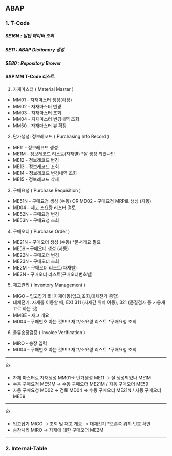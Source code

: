 ## ABAP

### 1. T-Code

##### SE16N : 일반 데이터 조회
##### SE11 : ABAP Dictionary 생성
##### SE80 : Repository Brower


#### SAP MM T-Code 리스트

1) 자재마스터 ( Material Master )
* MM01 - 자재마스터 생성(확장)
* MM02 - 자재마스터 변경
* MM03 - 자재마스터 조회
* MM04 - 자재마스터 변경내역 조회
* MM50 - 자재마스터 뷰 확장

2) 단가생성: 정보레코드 ( Purchasing Info Record ) 
* ME11 - 정보레코드 생성
* ME1M - 정보레코드 리스트(자재별) *잘 생성 되었나!!!
* ME12 - 정보레코드 변경
* ME13 - 정보레코드 조회
* ME14 - 정보레코드 변경내역 조회
* ME15 - 정보레코드 삭제

3) 구매요청 ( Purchase Requisition )
* ME51N - 구매요청 생성 (수동)    OR   MD02 – 구매요청 MRP로 생성 (자동)
* MD04 – 제고 소요량 리스터 검토
* ME52N - 구매요청 변경
* ME53N - 구매요청 조회

4) 구매오더 ( Purchase Order )
* ME21N – 구매오더 생성 (수동) *문서개요 필요
* ME59 – 구매오더 생성 (자동) 
* ME22N - 구매오더 변경
* ME23N - 구매오더 조회
* ME2M - 구매오더 리스트(자재별)
* ME2N - 구매오더 리스트(구매오더번호별)


5) 재고관리 ( Inventory Management )
* MIGO – 입고잡기!!!!! 자재이동(입고,조회,대체전기 종합)
* 대체전기: 자재를 이동할 때, EX) 311 (자재간 위치 이동), 321 (품질검사 중 가용재고로 하는 것)
* MMBE - 재고 개요
* MD04 – 구매번호 아는 것!!!!!! 재고/소요량 리스트 *구매요청 조회

6) 물류송장검증 ( Invoice Verification )
* MIRO - 송장 입력
* MD04 – 구매번호 아는 것!!!!!! 재고/소요량 리스트 *구매요청 조회

------

:+1: 
* 자재 마스터로 자재생성 MM01-> 단가생성 ME11 -> 잘 생성되었나 ME1M
* 수동 구매요청 ME51M -> 수동 구매오더 ME21M / 자동 구매오더 ME59
* 자동 구매요청 MD02 -> 검토 MD04 -> 수동 구매오더 ME21N / 자동 구매오더 ME59

------

:+1:
* 입고잡기 MIGO -> 조회 및 재고 개요 -> 대체전기 *오른쪽 위치 번호 확인
* 송장처리 MIRO -> 자재에 대한 구매오더 ME2M

------


### 2. Internal-Table
